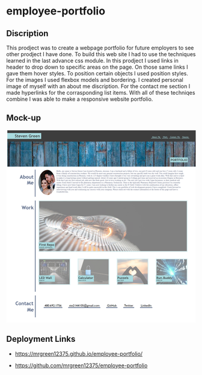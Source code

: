 # employee-portfolio

## Discription 

This prodject was to create a webpage portfolio for future employers to see other prodject I have done. To build this web site I had to use the techniques learned in the last advance css module. In this prodject I used links in header to drop down to specific areas on the page. On those same links I gave them hover styles. To position certain objects I used position styles. For the images I used flexbox models and bordering. I created personal image of myself with an about me discription. For the contact me section I made hyperlinks for the corrasponding list items. With all of these techniqes combine I was able to make a responsive website portfolio. 

## Mock-up

![alt employee portfolio website](/images/portfolio-mockup-image.png)

## Deployment Links

- https://mrgreen12375.github.io/employee-portfolio/

- https://github.com/mrgreen12375/employee-portfolio